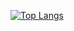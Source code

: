 [![Top Langs](https://github-readme-stats.vercel.app/api/top-langs/?username={YamatoKato}
)](https://github.com/anuraghazra/github-readme-stats)
